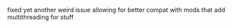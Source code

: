 fixed yet another weird issue allowing for better compat with mods that add multithreading for stuff
